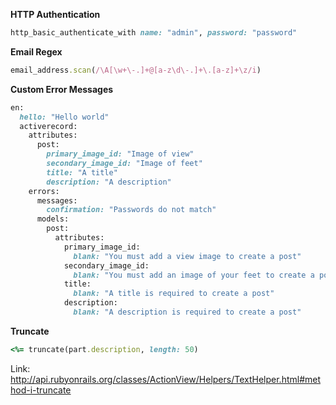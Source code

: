 **HTTP Authentication**
```ruby
http_basic_authenticate_with name: "admin", password: "password"
```

**Email Regex**
```ruby
email_address.scan(/\A[\w+\-.]+@[a-z\d\-.]+\.[a-z]+\z/i)
```

**Custom Error Messages**
```ruby
en:
  hello: "Hello world"
  activerecord:
    attributes:
      post:
        primary_image_id: "Image of view"
        secondary_image_id: "Image of feet"
        title: "A title"
        description: "A description"
    errors:
      messages:
        confirmation: "Passwords do not match"
      models:
        post:
          attributes:
            primary_image_id:
              blank: "You must add a view image to create a post"
            secondary_image_id:
              blank: "You must add an image of your feet to create a post"
            title:
              blank: "A title is required to create a post"
            description:
              blank: "A description is required to create a post"
```

**Truncate**
```ruby
<%= truncate(part.description, length: 50)
```
Link: http://api.rubyonrails.org/classes/ActionView/Helpers/TextHelper.html#method-i-truncate
